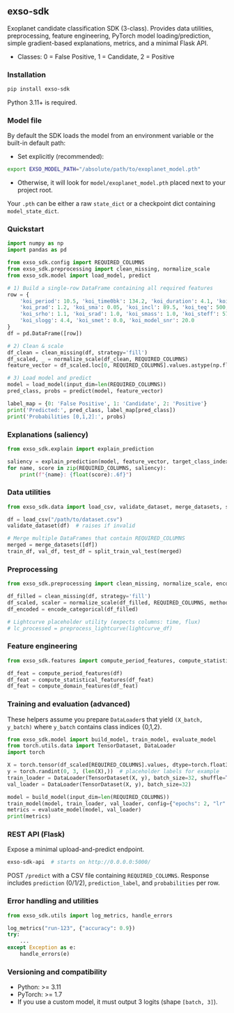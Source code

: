 ## exso-sdk

Exoplanet candidate classification SDK (3-class). Provides data utilities, preprocessing, feature engineering, PyTorch model loading/prediction, simple gradient-based explanations, metrics, and a minimal Flask API.

- Classes: 0 = False Positive, 1 = Candidate, 2 = Positive

### Installation

```bash
pip install exso-sdk
```

Python 3.11+ is required.

### Model file

By default the SDK loads the model from an environment variable or the built-in default path:

- Set explicitly (recommended):
```bash
export EXSO_MODEL_PATH="/absolute/path/to/exoplanet_model.pth"
```

- Otherwise, it will look for `model/exoplanet_model.pth` placed next to your project root.

Your `.pth` can be either a raw `state_dict` or a checkpoint dict containing `model_state_dict`.

### Quickstart

```python
import numpy as np
import pandas as pd

from exso_sdk.config import REQUIRED_COLUMNS
from exso_sdk.preprocessing import clean_missing, normalize_scale
from exso_sdk.model import load_model, predict

# 1) Build a single-row DataFrame containing all required features
row = {
    'koi_period': 10.5, 'koi_time0bk': 134.2, 'koi_duration': 4.1, 'koi_depth': 250.0,
    'koi_prad': 1.2, 'koi_sma': 0.05, 'koi_incl': 89.5, 'koi_teq': 500, 'koi_insol': 50,
    'koi_srho': 1.1, 'koi_srad': 1.0, 'koi_smass': 1.0, 'koi_steff': 5700,
    'koi_slogg': 4.4, 'koi_smet': 0.0, 'koi_model_snr': 20.0
}
df = pd.DataFrame([row])

# 2) Clean & scale
df_clean = clean_missing(df, strategy='fill')
df_scaled, _ = normalize_scale(df_clean, REQUIRED_COLUMNS)
feature_vector = df_scaled.loc[0, REQUIRED_COLUMNS].values.astype(np.float32)

# 3) Load model and predict
model = load_model(input_dim=len(REQUIRED_COLUMNS))
pred_class, probs = predict(model, feature_vector)

label_map = {0: 'False Positive', 1: 'Candidate', 2: 'Positive'}
print('Predicted:', pred_class, label_map[pred_class])
print('Probabilities [0,1,2]:', probs)
```

### Explanations (saliency)

```python
from exso_sdk.explain import explain_prediction

saliency = explain_prediction(model, feature_vector, target_class_index=pred_class)
for name, score in zip(REQUIRED_COLUMNS, saliency):
    print(f"{name}: {float(score):.6f}")
```

### Data utilities

```python
from exso_sdk.data import load_csv, validate_dataset, merge_datasets, split_train_val_test

df = load_csv("/path/to/dataset.csv")
validate_dataset(df)  # raises if invalid

# Merge multiple DataFrames that contain REQUIRED_COLUMNS
merged = merge_datasets([df])
train_df, val_df, test_df = split_train_val_test(merged)
```

### Preprocessing

```python
from exso_sdk.preprocessing import clean_missing, normalize_scale, encode_categorical, preprocess_lightcurve

df_filled = clean_missing(df, strategy='fill')
df_scaled, scaler = normalize_scale(df_filled, REQUIRED_COLUMNS, method='standard')
df_encoded = encode_categorical(df_filled)

# Lightcurve placeholder utility (expects columns: time, flux)
# lc_processed = preprocess_lightcurve(lightcurve_df)
```

### Feature engineering

```python
from exso_sdk.features import compute_period_features, compute_statistical_features, compute_domain_features

df_feat = compute_period_features(df)
df_feat = compute_statistical_features(df_feat)
df_feat = compute_domain_features(df_feat)
```

### Training and evaluation (advanced)

These helpers assume you prepare `DataLoader`s that yield `(X_batch, y_batch)` where `y_batch` contains class indices {0,1,2}.

```python
from exso_sdk.model import build_model, train_model, evaluate_model
from torch.utils.data import TensorDataset, DataLoader
import torch

X = torch.tensor(df_scaled[REQUIRED_COLUMNS].values, dtype=torch.float32)
y = torch.randint(0, 3, (len(X),))  # placeholder labels for example
train_loader = DataLoader(TensorDataset(X, y), batch_size=32, shuffle=True)
val_loader = DataLoader(TensorDataset(X, y), batch_size=32)

model = build_model(input_dim=len(REQUIRED_COLUMNS))
train_model(model, train_loader, val_loader, config={"epochs": 2, "lr": 1e-3})
metrics = evaluate_model(model, val_loader)
print(metrics)
```

### REST API (Flask)

Expose a minimal upload-and-predict endpoint.

```bash
exso-sdk-api  # starts on http://0.0.0.0:5000/
```

POST `/predict` with a CSV file containing `REQUIRED_COLUMNS`. Response includes `prediction` (0/1/2), `prediction_label`, and `probabilities` per row.

### Error handling and utilities

```python
from exso_sdk.utils import log_metrics, handle_errors

log_metrics("run-123", {"accuracy": 0.9})
try:
    ...
except Exception as e:
    handle_errors(e)
```

### Versioning and compatibility

- Python: >= 3.11
- PyTorch: >= 1.7
- If you use a custom model, it must output 3 logits (shape `[batch, 3]`).


